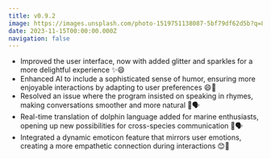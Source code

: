```yaml
---
title: v0.9.2
image: https://images.unsplash.com/photo-1519751138087-5bf79df62d5b?q=80&w=3270&auto=format&fit=crop&ixlib=rb-4.0.3&ixid=M3wxMjA3fDB8MHxwaG90by1wYWdlfHx8fGVufDB8fHx8fA%3D%3D
date: 2023-11-15T00:00:00.000Z
navigation: false
---
```


- Improved the user interface, now with added glitter and sparkles for a more delightful experience ✨😄
- Enhanced AI to include a sophisticated sense of humor, ensuring more enjoyable interactions by adapting to user preferences 😄🤖
- Resolved an issue where the program insisted on speaking in rhymes, making conversations smoother and more natural 📜🗣️
- Real-time translation of dolphin language added for marine enthusiasts, opening up new possibilities for cross-species communication 🐬🗣️
- Integrated a dynamic emoticon feature that mirrors user emotions, creating a more empathetic connection during interactions 😊🤖
